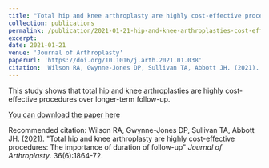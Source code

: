 ```yaml
---
title: "Total hip and knee arthroplasty are highly cost-effective procedures: The importance of duration of follow-up"
collection: publications
permalink: /publication/2021-01-21-hip-and-knee-arthroplasties-cost-effective
excerpt: 
date: 2021-01-21
venue: 'Journal of Arthroplasty'
paperurl: 'https://doi.org/10.1016/j.arth.2021.01.038'
citation: 'Wilson RA, Gwynne-Jones DP, Sullivan TA, Abbott JH. (2021). &quot;Total hip and knee arthroplasty are highly cost-effective procedures: The importance of duration of follow-up&quot; <i>Journal of Arthroplasty</i>. 36(6):1864-72.'
---
```

This study shows that total hip and knee arthroplasties are highly cost-effective procedures over longer-term follow-up.

[You can download the paper here](https://doi.org/10.1016/j.arth.2021.01.038)

Recommended citation: Wilson RA, Gwynne-Jones DP, Sullivan TA, Abbott JH. (2021). &quot;Total hip and knee arthroplasty are highly cost-effective procedures: The importance of duration of follow-up&quot; <i>Journal of Arthroplasty</i>. 36(6):1864-72.
